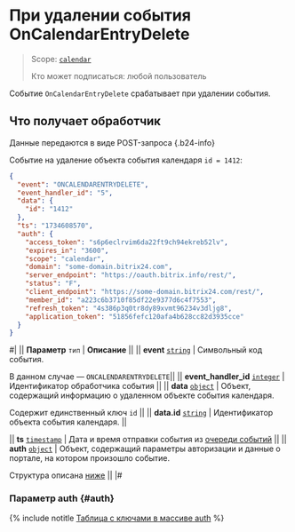 # При удалении события OnCalendarEntryDelete

> Scope: [`calendar`](../../scopes/permissions.md)
>
> Кто может подписаться: любой пользователь

Событие `OnCalendarEntryDelete` срабатывает при удалении события.

## Что получает обработчик

Данные передаются в виде POST-запроса {.b24-info}

Событие на удаление объекта события календаря `id = 1412`:

```json
{
  "event": "ONCALENDARENTRYDELETE",
  "event_handler_id": "5",
  "data": {
    "id": "1412"
  },
  "ts": "1734608570",
  "auth": {
    "access_token": "s6p6eclrvim6da22ft9ch94ekreb52lv",
    "expires_in": "3600",
    "scope": "calendar",
    "domain": "some-domain.bitrix24.com",
    "server_endpoint": "https://oauth.bitrix.info/rest/",
    "status": "F",
    "client_endpoint": "https://some-domain.bitrix24.com/rest/",
    "member_id": "a223c6b3710f85df22e9377d6c4f7553",
    "refresh_token": "4s386p3q0tr8dy89xvmt96234v3dljg8",
    "application_token": "51856fefc120afa4b628cc82d3935cce"
  }
}
```

#|
|| **Параметр**
`тип` | **Описание** ||
|| **event**
[`string`][1] | Символьный код события.

В данном случае — `ONCALENDARENTRYDELETE`||
|| **event_handler_id**
[`integer`][1] | Идентификатор обработчика события ||
|| **data**
[`object`][1] | Объект, содержащий информацию о удаленном объекте события календаря.

Содержит единственный ключ `id` ||
|| **data.id**
[`string`][1] | Идентификатор объекта события календаря. ||

|| **ts**
[`timestamp`][1] | Дата и время отправки события из [очереди событий](../../events/index.md) ||
|| **auth**
[`object`][1] | Объект, содержащий параметры авторизации и данные о портале, на котором произошло событие.

Структура описана [ниже](#auth) ||
|#

### Параметр auth {#auth}

{% include notitle [Таблица с ключами в массиве auth](../../../_includes/auth-params-in-events.md) %}

[1]: ../../data-types.md